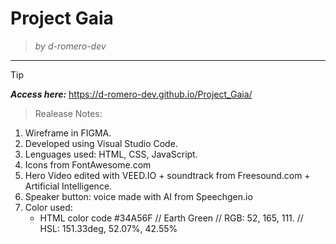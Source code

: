 # Project Gaia
> <i> by d-romero-dev</i>
------------------------


>[!TIP]
><b><i>Access here:</i></b> https://d-romero-dev.github.io/Project_Gaia/


>Realease Notes:
1) Wireframe in FIGMA.
2) Developed using Visual Studio Code.
3) Lenguages used: HTML, CSS, JavaScript.
4) Icons from FontAwesome.com
5) Hero Video edited with VEED.IO + soundtrack from Freesound.com + Artificial Intelligence.
6) Speaker button: voice made with AI from Speechgen.io
7) Color used:
   * HTML color code #34A56F // Earth Green //
RGB: 52, 165, 111. //
HSL: 151.33deg, 52.07%, 42.55%
  
